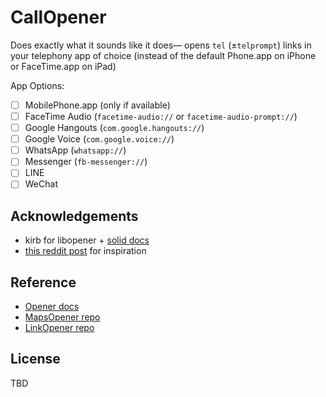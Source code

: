 # CallOpener
Does exactly what it sounds like it does— opens `tel` (±`telprompt`) links in your telephony app of choice (instead of the default Phone.app on iPhone or FaceTime.app on iPad)

App Options:

- [ ] MobilePhone.app 	(only if available)
- [ ] FaceTime Audio	(`facetime-audio://` or `facetime-audio-prompt://`)
- [ ] Google Hangouts	(`com.google.hangouts://`)
- [ ] Google Voice		(`com.google.voice://`)
- [ ] WhatsApp			(`whatsapp://`)
- [ ] Messenger 		(`fb-messenger://`)
- [ ] LINE
- [ ] WeChat

## Acknowledgements

- kirb for libopener + [solid docs](https://hbang.github.io/libopener/)
- [this reddit post](https://www.reddit.com/r/jailbreak/comments/f0u0qm/question_is_there_a_tweak_which_allows_me_to_call/) for inspiration

## Reference

- [Opener docs](https://hbang.github.io/libopener/)
- [MapsOpener repo](https://github.com/hbang/MapsOpener)
- [LinkOpener repo](https://github.com/hbang/LinkOpener)

## License
TBD